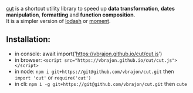 [cut](https://github.com/vbrajon/cut) is a shortcut utility library to speed up **data transformation**, **dates manipulation**, **formatting** and **function composition**.  
It is a simpler version of [lodash](https://github.com/lodash/lodash) or [moment](https://github.com/moment/moment/).

## Installation:

- in console: await import('https://vbrajon.github.io/cut/cut.js')
- in browser: `<script src="https://vbrajon.github.io/cut/cut.js"></script>`
- in node: `npm i git+https://git@github.com/vbrajon/cut.git` then `import 'cut'` or `require('cut')`
- in cli: `npm i -g git+https://git@github.com/vbrajon/cut.git` then `cute`

